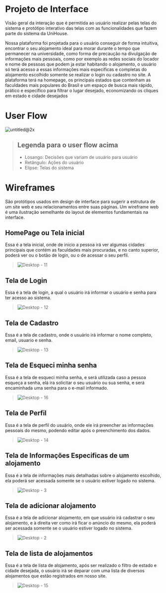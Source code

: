 
# **Projeto de Interface**

Visão geral da interação que é permitida ao usuário realizar pelas telas do sistema e protótipo interativo das telas com as funcionalidades que fazem parte do sistema da UniHouse.

 Nossa plataforma foi projetada para o usuário conseguir de forma intuitiva, encontrar o seu alojamento ideal para morar durante o tempo que permanecer na universidade, como forma de precaução na divulgação de informações mais pessoais, como por exemplo as redes sociais do locador e nome de pessoas que podem ja estar habitando o alojamento, o usuário só terá acesso a essas informações mais especificas e completas do alojamento escolhido somente se realizar o login ou cadastro no site. A plataforma terá na homepage, os principais estados que contenham as faculdades mais populares do Brasil e um espaço de busca mais rápido, prático e específico para filtrar o lugar desejado, economizando os cliques em estado e cidade desejados

# User Flow

![untitled@2x](https://user-images.githubusercontent.com/85804740/233804329-f295a4c0-1126-426c-834a-f1af4258c5ab.png)


> ## Legenda para o user flow acima
> - Losango: Decisões que variam de usuário para usuário
> - Retângulo: Ações do usuário
> - Elipse: Telas do sistema

# Wireframes

São protótipos usados em design de interface para sugerir a estrutura de um site web e seu relacionamentos entre suas páginas. Um wireframe web é uma ilustração semelhante do layout de elementos fundamentais na interface.

## HomePage ou Tela inicial

 Essa é a tela inicial, onde de inicio a pessoa irá ver algumas cidades principais que contém as faculdades mais procuradas, e no canto superior, poderá ver ou o botão de login, ou o de acessar o seu perfil.
> ![Desktop - 11](https://user-images.githubusercontent.com/85804740/233804538-dca8807e-2958-49e2-b01e-234609d165ff.png)

## Tela de Login

 Essa é a tela de login, a qual o usuário irá informar o usuário e senha para ter acesso ao sistema.
> ![Desktop - 12](https://user-images.githubusercontent.com/85804740/233805560-8455c6bb-78c8-472b-8928-1a9c52828502.png)

## Tela de Cadastro

 Essa é a tela de cadastro, onde o usuário irá informar o nome completo, email, usuario e senha.
> ![Desktop - 13](https://user-images.githubusercontent.com/85804740/233805559-9d337d6e-0722-4f8a-b8e3-726ef0767ac7.png)

## Tela de Esqueci minha senha

 Essa é a tela de esqueci minha senha, e será utilizada caso a pessoa esqueça a senha, elá ira solicitar o seu usuário ou sua senha, e será encaminhada uma senha para o e-mail informado.
> ![Desktop - 16](https://user-images.githubusercontent.com/85804740/233805558-229be6d4-24e0-416a-b9d1-836f1bdb68ee.png)

## Tela de Perfil

 Essa é a tela de perfil do usuário, onde ele irá preencher as informações pessoais do mesmo, podendo editar após o preenchimento dos dados.
> ![Desktop - 14](https://user-images.githubusercontent.com/85804740/233805557-c7e8c073-35c0-4dd5-aa93-4ad687714ed0.png)
 
## Tela de Informações Especificas de um alojamento

 Essa é a tela de informações mais detalhadas sobre o alojamento escolhido, ela poderá ser acessada somente se o usuário estiver logado no sistema.
> ![Desktop - 3](https://user-images.githubusercontent.com/85804740/233805553-bf5b2ed1-dd8e-4ea0-a78e-36a8e7cfbfbf.png)
 
## Tela de adicionar alojamento

 Essa é a tela de adicionar alojamento, em que usuário irá cadastrar o seu alojamento, e à direita ver como irá ficar o anúncio do mesmo, ela poderá ser acessada somente se o usuário estiver logado no sistema.
 
> ![Desktop - 2](https://user-images.githubusercontent.com/85804740/233805556-26047dfd-df7c-42c0-9329-52d884861e70.png)

## Tela de lista de alojamentos

 Essa é a tela de lista de alojamento, após ser realizado o filtro de estado e cidade desejada, o usuário irá se deparar com uma lista de diversos alojamentos que estão registrados em nosso site.
 
> ![Desktop - 15](https://user-images.githubusercontent.com/85804740/233806514-86c5252c-68e6-4293-8ffc-760277a62b39.png)
